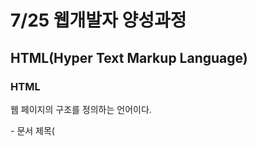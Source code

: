 # 7/25 웹개발자 양성과정

## HTML(Hyper Text Markup Language)

### HTML

웹 페이지의 구조를 정의하는 언어이다.

<head>- 문서 제목(<title>), 문자 인코딩(<meta charset=”UTF-8”>) 등의 메타데이터와 문서 정보 입력한다.
<body>-웹 페이지의 실제 내용을 작성합니다. 텍스트, 이미지, 링크, 리스트, 테이블 등을 추가한다.
주석-<!-- -->

## CSS(Cascading Style Sheets)

### CSS

웹 페이지의 스타일과 레이아웃을 정의하는 언어이다.
HTML 페이지에 스타일을 지정하는 스타일시트를 작성할 때 사용하는 언어이다.
현대 웹 페이지에서 매우 중요한 역할 수행한다.

### html 요소에 스타일 적용 방법 종류

인라인 스타일시트-태그에 스타일 적용
익스터널 스타일시트-외부에 선언된 스타일 적용
인터널 스타일시트-내부에 스타일을 선언

## Javascript

### Javascript

웹 페이지에 동적 기능을 추가하는 언어이다.

## git과 github

### git 다운로드하기

[Git (git-scm.com)](https://git-scm.com/)에서 다운로드 할 수 있다.

### github에 push하기

vscode에 재접속 후 github에 push하기 위해 터미널(Ctrl + ‘ 또는 Cmd + ‘)에 다음과 같이 입력한다.

```bash
git config --global user.name "Your Name"
git config --global user.email "your.email@example.com"
git init
git add .
git commit -m "Initial commit"
git remote add origin “https://github.com/yourusername/your-repository.git”
git push -u origin master
```